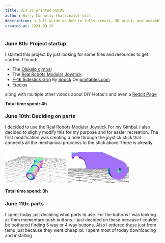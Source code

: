 ```yaml
---
title: DIY 3d printed HOTAS
author: Harry Connolly (harrinator-yxz)
description: a full guide on how to fully create, 3D print, and assemble a whole HOTAS setup.
created_at: 2024-03-20
---
```





### June 8th: Project startup

I started this project by just looking for some files and resources to get started.
I found:

- The [Olukelo gimbal](https://www.thingiverse.com/thing:2496028)
- The [Real Robots Modular Joystick](https://www.thingiverse.com/thing:4732811)
- [F-16 Sidestick Grip](https://www.printables.com/model/233472-f-16-sidestick-grip) By [Spock](https://www.printables.com/@Spock) On [printables.com](Printables)
- [Freejoy](https://github.com/FreeJoy-Team/FreeJoy)
  

along with multiple other videos about DIY Hotas's and even a [Reddit Page](https://www.reddit.com/r/HotasDIY/)




**Total time spent: 4h**

### June 10th: Deciding on parts

I decided to use the [Real Robots Modular Joystick](https://www.thingiverse.com/thing:4732811) For my Gimbal. I also decided to slighly modify this for my purpose and for easier recreation.
The first modification was creating a hole through the joystick stick that connects all the mechanical proccess to the stick above There is already

<img src="/Images/stick.png" alt="stick" width="200" />
<img src="/Images/Springhammer1.png" alt="stick" width="200" />

**Total  time spend: 3h**


### June 11th: parts

I spent today just deciding what parts to use. For the buttons I was looking at 7mm momentary push buttons. I just decided on these because I couldnt be bothered finding 5 way or 4 way buttons. Also I ordered these just from temu just because they were cheap lol.    I spent most of today downloading and installing 













